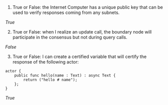 1. True or False: the Internet Computer has a unique public key that can be used to verify responses coming from any subnets.

*True*

2. True or False: when I realize an update call, the boundary node will participate in the consensus but not during query calls.

*False*

3. True or False: I can create a certified variable that will certify the response of the following actor:
```
actor {
    public func hello(name : Text) : async Text {
        return ("hello # name");
    };
}
```

*True*